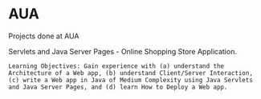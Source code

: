 # AUA
Projects done at AUA

  Servlets and Java Server Pages - Online Shopping Store Application.

    Learning Objectives: Gain experience with (a) understand the Architecture of a Web app, (b) understand Client/Server Interaction, (c) write a Web app in Java of Medium Complexity using Java Servlets and Java Server Pages, and (d) learn How to Deploy a Web app.
